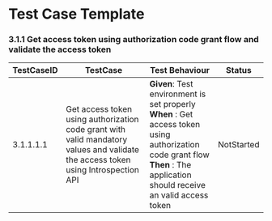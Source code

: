 # Test Case Template

### 3.1.1 Get access token using authorization code grant flow and validate the access token 

| TestCaseID | TestCase                                                        | Test Behaviour                                                                                                                                                                                            | Status    |
|------------|-----------------------------------------------------------------|-------------------------------------------------------------------------------------------------------------------------------------------------------------------------------------------------------|---------------|
| 3.1.1.1.1   | Get access token using authorization code grant with valid mandatory values and validate the access token using Introspection API             | **Given**: Test environment is set properly</br> **When** : Get access token using authorization code grant flow</br> **Then** : The application should receive an valid access token      | NotStarted     |
